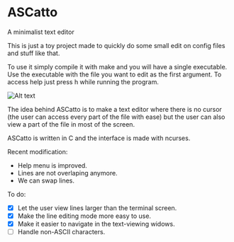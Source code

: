 ﻿# ASCatto
A minimalist text editor

This is just a toy project made to quickly do some small edit on config files and stuff like that.

To use it simply compile it with make and you will have a single executable. Use the executable with the file you want to edit as the first argument.
To access help just press h while running the program.

![Alt text](https://i.imgur.com/xG27KdU.png "Editing a line")

The idea behind ASCatto is to make a text editor where there is no cursor (the user can access every part of the file with ease) but the user can also view a part of the file in most of the screen.

ASCatto is written in C and the interface is made with ncurses.

Recent modification:
* Help menu is improved.
* Lines are not overlaping anymore.
* We can swap lines.

To do:
- [x] Let the user view lines larger than the terminal screen.
- [x] Make the line editing mode more easy to use.
- [x] Make it easier to navigate in the text-viewing widows.
- [ ] Handle non-ASCII characters.
